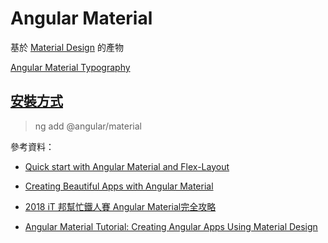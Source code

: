 # Angular Material

基於 [Material Design](https://material.io/) 的產物

[Angular Material Typography](https://material.angular.io/guide/typography)

## [安裝方式](https://material.angular.io/guide/getting-started)

> ng add @angular/material






參考資料：

- [Quick start with Angular Material and Flex-Layout](https://medium.com/letsboot/quick-start-with-angular-material-and-flex-layout-1b065aa1476c)

- [Creating Beautiful Apps with Angular Material](https://auth0.com/blog/creating-beautiful-apps-with-angular-material/)

- [2018 iT 邦幫忙鐵人賽 Angular Material完全攻略](https://ithelp.ithome.com.tw/users/20020617/ironman/1263)

- [Angular Material Tutorial: Creating Angular Apps Using Material Design](https://www.angularjswiki.com/angular/angular-material-2-tutorial-with-examples/)